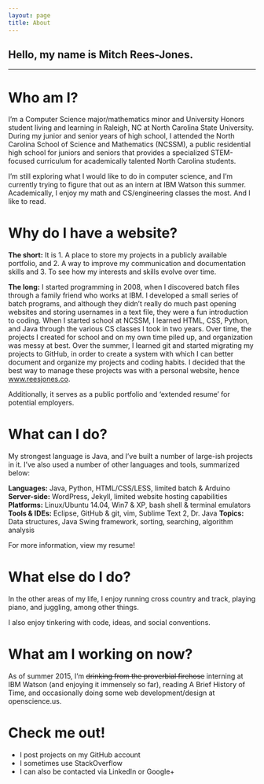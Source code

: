 ```yaml
---
layout: page
title: About
---
```


## Hello, my name is Mitch Rees-Jones.

<hr>

# Who am I?

I’m a Computer Science major/mathematics minor and University Honors student living and learning in Raleigh, NC at North Carolina State University. During my junior and senior years of high school, I attended the North Carolina School of Science and Mathematics (NCSSM), a public residential high school for juniors and seniors that provides a specialized STEM-focused curriculum for academically talented North Carolina students.

I’m still exploring what I would like to do in computer science, and I’m currently trying to figure that out as an intern at IBM Watson this summer. Academically, I enjoy my math and CS/engineering classes the most. And I like to read.

# Why do I have a website?

**The short:** It is 1. A place to store my projects in a publicly available portfolio, and 2. A way to improve my communication and documentation skills and 3. To see how my interests and skills evolve over time.

**The long:** I started programming in 2008, when I discovered batch files through a family friend who works at IBM. I developed a small series of batch programs, and although they didn’t really do much past opening websites and storing usernames in a text file, they were a fun introduction to coding. When I started school at NCSSM, I learned HTML, CSS, Python, and Java through the various CS classes I took in two years. Over time, the projects I created for school and on my own time piled up, and organization was messy at best. Over the summer, I learned git and started migrating my projects to GitHub, in order to create a system with which I can better document and organize my projects and coding habits. I decided that the best way to manage these projects was with a personal website, hence www.reesjones.co.

Additionally, it serves as a public portfolio and ‘extended resume’ for potential employers.

# What can I do?

My strongest language is Java, and I’ve built a number of large-ish projects in it. I’ve also used a number of other languages and tools, summarized below:

**Languages:**   Java, Python, HTML/CSS/LESS, limited batch & Arduino
**Server-side:**   WordPress, Jekyll, limited website hosting capabilities
**Platforms:**   Linux/Ubuntu 14.04, Win7 & XP, bash shell & terminal emulators
**Tools & IDEs:**   Eclipse, GitHub & git, vim, Sublime Text 2, Dr. Java
**Topics:**   Data structures, Java Swing framework, sorting, searching, algorithm analysis

For more information, view my resume!

# What else do I do?

In the other areas of my life, I enjoy running cross country and track, playing piano, and juggling, among other things.

I also enjoy tinkering with code, ideas, and social conventions.

# What am I working on now?

As of summer 2015, I’m ~~drinking from the proverbial firehose~~ interning at IBM Watson (and enjoying it immensely so far), reading A Brief History of Time,  and occasionally doing some web development/design at openscience.us.

# Check me out!

* I post projects on my GitHub account
* I sometimes use StackOverflow
* I can also be contacted via LinkedIn or Google+
